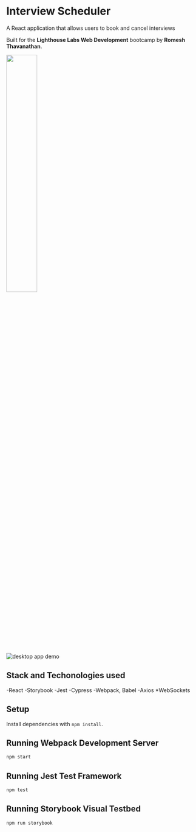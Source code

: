 # Interview Scheduler
A React application that allows users to book and cancel interviews

Built for the **Lighthouse Labs Web Development** bootcamp by **Romesh Thavanathan**.

<img src="" width="40%">

![desktop app demo](./scheduler_app_demo.gif)  

## Stack and Techonologies used

  -React
  -Storybook
  -Jest
  -Cypress
  -Webpack, Babel
  -Axios
  *WebSockets



## Setup

Install dependencies with `npm install`.

## Running Webpack Development Server

```sh
npm start
```

## Running Jest Test Framework

```sh
npm test
```

## Running Storybook Visual Testbed

```sh
npm run storybook
```
